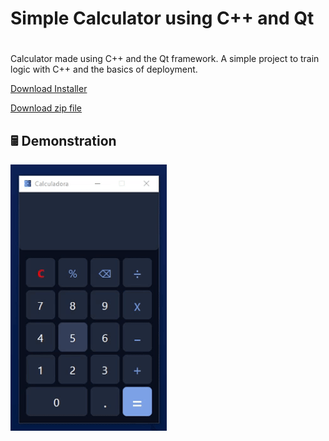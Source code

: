 # Simple Calculator using C++ and Qt <h1>
Calculator made using C++ and the Qt framework. A simple project to train logic with C++ and the basics of deployment.

[Download Installer](https://t.ly/qwDlF)

[Download zip file](https://t.ly/9pDlJ)

## 🖩 **Demonstration**
![teste](resource/demo.gif)
